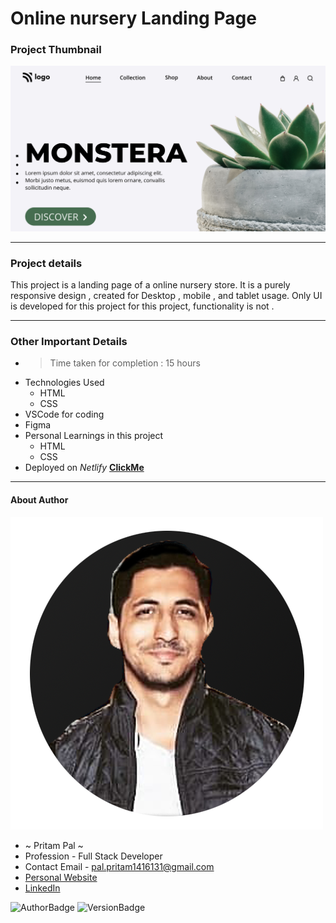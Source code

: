 # Online nursery Landing Page 

### Project Thumbnail

![ImageThumbnail](./thumbnail.png)
***
### Project details
This project is a landing page of a online nursery store. It is a purely responsive design , created for Desktop , mobile , and tablet usage. Only UI is developed for this project for this project, functionality is not .


***
### Other Important Details
- >Time taken for completion : 15 hours
- Technologies Used
  - HTML
  - CSS
- VSCode for coding
- Figma
- Personal Learnings in this project 
    - HTML
    - CSS 
- Deployed on *Netlify*  **[ClickMe](https://greenifyme.netlify.app/)** 
*** 
#### About Author
![AuthorImage](./circle-profile-pic.png)
- ~ Pritam Pal ~
- Profession - Full Stack Developer
- Contact Email - pal.pritam1416131@gmail.com
- [Personal Website](#)
- [LinkedIn](https://www.linkedin.com/in/pritampal1/)  

![AuthorBadge](https://img.shields.io/badge/Author-Pritam-yellow)
![VersionBadge](https://img.shields.io/badge/Version-1.0.0-lightgrey)
